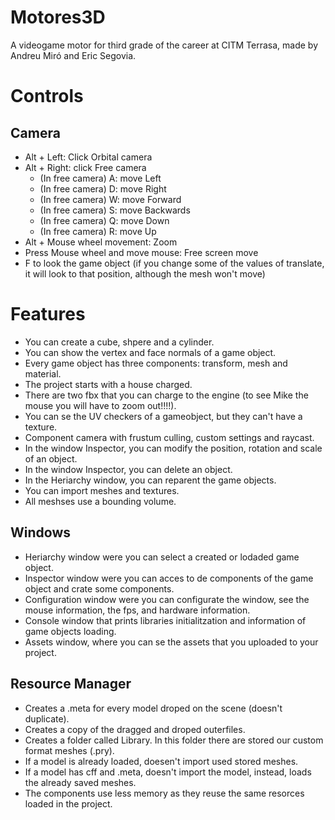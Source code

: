 # Motores3D
A videogame motor for third grade of the career at CITM Terrasa, made by Andreu Miró and Eric Segovia.


# Controls

## Camera

- Alt + Left: Click Orbital camera
- Alt + Right: click Free camera
  - (In free camera) A: move Left
  - (In free camera) D: move Right
  - (In free camera) W: move Forward
  - (In free camera) S: move Backwards
  - (In free camera) Q: move Down
  - (In free camera) R: move Up
- Alt + Mouse wheel movement: Zoom
- Press Mouse wheel and move mouse: Free screen move
- F to look the game object (if you change some of the values of translate, it will look to that position, although the mesh won't move)

# Features

- You can create a cube, shpere and a cylinder.
- You can show the vertex and face normals of a game object.
- Every game object has three components: transform, mesh and material.
- The project starts with a house charged. 
- There are two fbx that you can charge to the engine (to see Mike the mouse you will have to zoom out!!!!).
- You can se the UV checkers of a gameobject, but they can't have a texture.
- Component camera with frustum culling, custom settings and raycast.
- In the window Inspector, you can modify the position, rotation and scale of an object.
- In the window Inspector, you can delete an object.
- In the Heriarchy window, you can reparent the game objects.
- You can import meshes and textures.
- All meshses use a bounding volume.

## Windows

- Heriarchy window were you can select a created or lodaded game object.
- Inspector window were you can acces to de components of the game object and crate some components.
- Configuration window were you can configurate the window, see the mouse information, the fps, and hardware information.
- Console window that prints libraries initialitzation and information of game objects loading.
- Assets window, where you can se the assets that you uploaded to your project.

## Resource Manager

- Creates a .meta for every model droped on the scene (doesn't duplicate).
- Creates a copy of the dragged and droped outerfiles.
- Creates a folder called Library. In this folder there are stored our custom format meshes (.pry).
- If a model is already loaded, doesen't import used stored meshes.
- If a model has cff and .meta, doesn't import the model, instead, loads the already saved meshes.
- The components use less memory as they reuse the same resorces loaded in the project.
